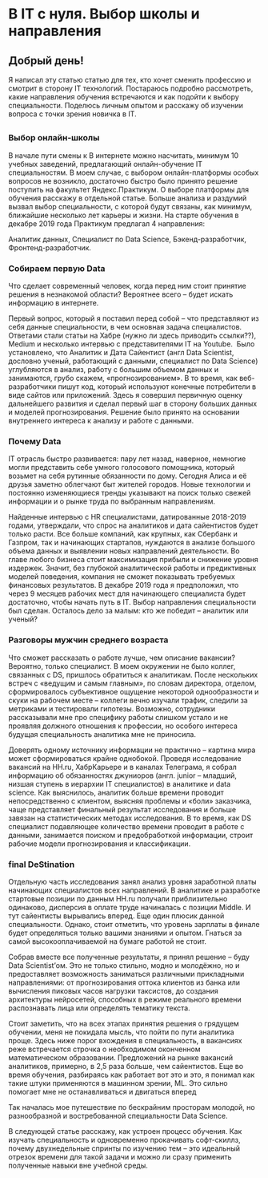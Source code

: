 <h1>В IT с нуля. Выбор школы и направления</h1>

<h2>Добрый день!</h2>
Я написал эту статью статью для тех, кто хочет сменить профессию и смотрит в сторону IT технологий.
Постараюсь подробно рассмотреть, какие направления обучения встречаются и как подойти к выбору специальности.  
Поделюсь личным опытом и расскажу об изучении вопроса с точки зрения новичка в IT.

<h2>

### Выбор онлайн-школы

В начале пути смены к
В интернете можно насчитать, минимум 10 учебных заведений, предлагающий онлайн-обучение IT специальностям. В моем случае, с выбором онлайн-платформы особых вопросов не возникло, достаточно быстро было принято решение поступить на факультет Яндекс.Практикум. О выборе платформы для обучения расскажу в отдельной статье. Больше анализа и раздумий вызвал выбор специальности, с которой будут связаны, как минимум, ближайшие несколько лет карьеры и жизни.
На старте обучения в декабре 2019 года Практикум предлагал 4 направления:

Аналитик данных, Специалист по Data Science, Бэкенд-разработчик,  Фронтенд-разработчик.  

### Собираем первую Data

Что сделает современный человек, когда перед ним стоит принятие решения в незнакомой области? Вероятнее всего – будет искать информацию в интернете.

Первый вопрос, который я поставил перед собой – что представляют из себя данные специальности, в чем основная задача специалистов. Ответами стали статьи на Хабре (нужно ли здесь приводить ссылки??), Medium и несколько интервью с представителями IT на Youtube.  Было установлено, что Аналитик и Дата Сайентист (англ Data Scientist, дословно ученый, работающий с данными, специалист по Data Science) углубляются в анализ, работу с большим объемом данных и занимаются, грубо скажем, «прогнозированием». В то время, как веб-разработчики пишут код, который используют конечные потребители в виде сайтов или приложений. Здесь я совершил первичную оценку дальнейшего развития и сделал первый шаг в сторону больших данных и моделей прогнозирования. Решение было принято на основании внутреннего интереса к анализу и работе с данными.

### Почему Data

IT отрасль быстро развивается: пару лет назад, наверное, немногие могли представить себе умного голосового помощника, который возьмет на себя рутинные обязанности по дому. Сегодня Алиса и её друзья заметно облегчают быт жителей городов. Новые технологии и постоянно изменяющиеся тренды указывают на поиск только свежей информации и о рынке труда по выбранным направлениям.

Найденные интервью с HR специалистами, датированные 2018-2019 годами, утверждали, что спрос на аналитиков и дата сайентистов будет только расти. Все больше компаний, как крупных, как Сбербанк и Газпром, так и начинающих стартапов, нуждаются в анализе большого объема данных и выявлении новых направлений деятельности. Во главе любого бизнеса стоит максимизация прибыли и снижение уровня издержек. Значит, без глубокой аналитической работы и предиктивных моделей поведения, компания не сможет показывать требуемых финансовых результатов. В декабре 2019 года я предположил, что через 9 месяцев рабочих мест для начинающего специалиста будет достаточно, чтобы начать путь в IT. Выбор направления специальности был сделан. Осталось дело за малым: кто же победит – аналитик или ученый?

### Разговоры мужчин среднего возраста

Что сможет рассказать о работе лучше, чем описание вакансии? Вероятно, только специалист. В моем окружении не было коллег, связанных с DS, пришлось обратиться к аналитикам. После нескольких встреч с «ведущим и самым главным», по словам директора, отделом, сформировалось субъективное ощущение некоторой однообразности и скуки на рабочем месте – коллеги вечно изучали трафик, следили за метриками и тестировали гипотезы. Возможно, сотрудники рассказывали мне про специфику работы слишком устало и не проявляя должного отношения к профессии, но особого интереса будущая специальность аналитика мне не приносила.

Доверять одному источнику информации не практично – картина мира может сформироваться крайне однобокой. Проведя исследование вакансий на HH.ru, ХабрКарьере и в каналах Телеграма, я собрал информацию об обязанностях джуниоров (англ. junior – младший, низшая ступень в иерархии IT специалистов) в аналитике и data science. Как выяснилось, аналитик больше времени проводит непосредственно с клиентом, выясняя проблемы и «боли» заказчика, чаще представляет финальный результат исследования и больше завязан на статистических методах исследования. В то время, как DS специалист подавляющее количество времени проводит в работе с данными, занимается поиском и предобработкой информации, строит рабочие модели прогнозирования и классификации.

### final DeStination

Отдельную часть исследования занял анализ уровня заработной платы начинающих специалистов всех направлений. В аналитике и разработке стартовые позиции по данным HH.ru получали приблизительно одинаково, дисперсия в оплате труде начиналась с позиции Middle. И тут сайентисты вырывались вперед. Еще один плюсик данной специальности. Однако, стоит отметить, что уровень зарплаты в финале будет определяться только вашими знаниями и опытом. Гнаться за самой высокооплачиваемой на бумаге работой не стоит.

Собрав вместе все полученные результаты, я принял решение – буду Data Scientist’ом. Это не только стильно, модно и молодёжно, но и предоставляет возможность заниматься различными прикладными направлениями: от прогнозирования оттока клиентов из банка или вычисления пиковых часов нагрузки таксистов, до создания архитектуры нейросетей, способных в режиме реального времени распознавать лица или определять тематику текста.

Стоит заметить, что на всех этапах принятия решения о грядущем обучении, меня не покидала мысль, что пойти по пути аналитика проще. Здесь ниже порог вхождения в специальность, в вакансиях реже встречается строчка о необходимом оконченном математическом образовании. Предложений на рынке вакансий аналитиков, примерно, в 2,5 раза больше, чем сайентистов. Еще во время обучения, разбираясь как работает вот это и это, я понимал как такие штуки применяются в машинном зрении, ML. Это сильно помогает мне не останавливаться и двигаться вперед

Так началась мое путешествие по бескрайним просторам молодой, но разнообразной и востребованной специальности Data Science.

В следующей статье расскажу, как устроен процесс обучения. Как изучать специальность и одновременно прокачивать софт-скиллз, почему двухнедельные спринты по изучению тем – это идеальный отрезок времени для такой задачи и можно ли сразу применить полученные навыки вне учебной среды.
